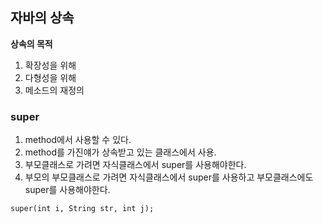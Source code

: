 ## 자바의 상속

**상속의 목적**

1. 확장성을 위해
2. 다형성을 위해
3. 메소드의 재정의

### super

1. method에서 사용할 수 있다.
2. method를 가진얘가 상속받고 있는 클래스에서 사용.
3. 부모클래스로 가려면 자식클래스에서 super를 사용해야한다.
4. 부모의 부모클래스로 가려면 자식클래스에서 super를 사용하고 부모클래스에도 super를 사용해야한다.

```
super(int i, String str, int j);
```
